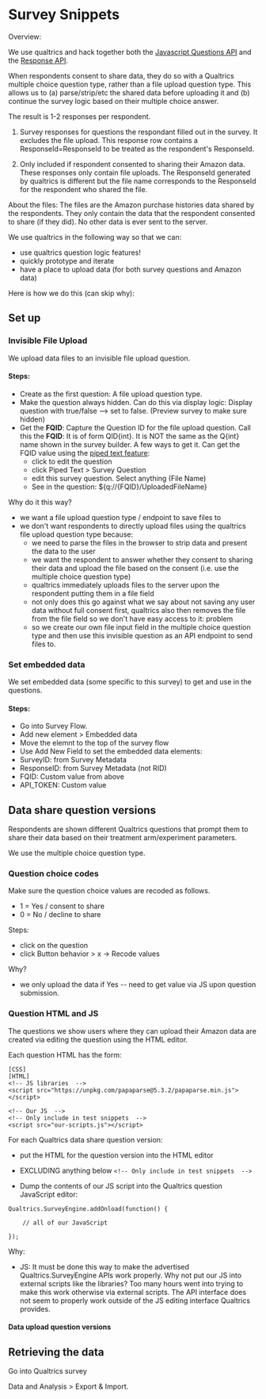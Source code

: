 # Survey Snippets

Overview:

We use qualtrics and hack together both the [Javascript Questions API](https://api.qualtrics.com/82bd4d5c331f1-qualtrics-java-script-question-api-class) and the [Response API](https://api.qualtrics.com/354c312da7cc7-survey-responses).

When respondents consent to share data, they do so with a Qualtrics multiple choice question type, rather than a file upload question type. This allows us to (a) parse/strip/etc the shared data before uploading it and (b) continue the survey logic based on their multiple choice answer. 

The result is 1-2 responses per respondent.

1. Survey responses for questions the respondant filled out in the survey. It excludes the file upload. This response row contains a ResponseId=ResponseId to be treated as the respondent's ResponseId.

2. Only included if respondent consented to sharing their Amazon data. These responses only contain file uploads. The ResponseId generated by qualtrics is different but the file name corresponds to the ResponseId for the respondent who shared the file.

About the files:
The files are the Amazon purchase histories data shared by the respondents. 
They only contain the data that the respondent consented to share (if they did). No other data is ever sent to the server.

We use qualtrics in the following way so that we can:

- use qualtrics question logic features!
- quickly prototype and iterate
- have a place to upload data (for both survey questions and Amazon data)

Here is how we do this (can skip why):

## Set up 

### Invisible File Upload

We upload data files to an invisible file upload question.

#### Steps:
- Create as the first question: A file upload question type.
- Make the question always hidden. Can do this via display logic: Display question with true/false --> set to false. (Preview survey to make sure hidden)
- Get the __FQID__: Capture the Question ID for the file upload question. Call this the __FQID__: It is of form QID{int}. It is NOT the same as the Q{int} name shown in the survey builder. A few ways to get it. Can get the FQID value using the [piped text feature](https://www.qualtrics.com/support/survey-platform/survey-module/editing-questions/piped-text/piped-text-overview/#PipingFromAPreviousQuestion):
    - click to edit the question
    - click Piped Text > Survey Question
    - edit this survey question. Select anything (File Name)
    - See in the question: ${q://{FQID}/UploadedFileName}



Why do it this way?
- we want a file upload question type / endpoint to save files to
- we don't want respondents to directly upload files using the qualtrics file upload question type because:
    - we need to parse the files in the browser to strip data and present the data to the user
    - we want the respondent to answer whether they consent to sharing their data and upload the file based on the consent (i.e. use the multiple choice question type)
    - qualtrics immediately uploads files to the server upon the respondent putting them in a file field
    - not only does this go against what we say about not saving any user data without full consent first, qualtrics also then removes the file from the file field so we don't have easy access to it: problem
    - so we create our own file input field in the multiple choice question type and then use this invisible question as an API endpoint to send files to.

### Set embedded data

We set embedded data (some specific to this survey) to get and use in the questions.

#### Steps:
- Go into Survey Flow.
- Add new element > Embedded data
- Move the elemnt to the top of the survey flow
- Use Add New Field to set the embedded data elements:
- SurveyID: from Survey Metadata
- ResponseID: from Survey Metadata (not RID)
- FQID: Custom value from above
- API_TOKEN: Custom value



## Data share question versions

Respondents are shown different Qualtrics questions that prompt them to share their data based on their treatment arm/experiment parameters.

We use the multiple choice question type.

### Question choice codes

Make sure the question choice values are recoded as follows.

- 1 = Yes / consent to share
- 0 = No / decline to share

Steps:
- click on the question
- click Button behavior > x -> Recode values

Why?
- we only upload the data if Yes -- need to get value via JS upon question submission.

### Question HTML and JS

The questions we show users where they can upload their Amazon data are created via editing the question using the HTML editor. 

Each question HTML has the form:

```
[CSS]
[HTML]
<!-- JS libraries  -->
<script src="https://unpkg.com/papaparse@5.3.2/papaparse.min.js"></script>

<!-- Our JS  -->
<!-- Only include in test snippets  -->
<script src="our-scripts.js"></script>
```

For each Qualtrics data share question version:
- put the HTML for the question version into the HTML editor
- EXCLUDING anything below `<!-- Only include in test snippets  -->`

- Dump the contents of our JS script into the Qualtrics question JavaScript editor:

```
Qualtrics.SurveyEngine.addOnload(function() {

    // all of our JavaScript

});
```

Why:
- JS: It must be done this way to make the advertised Qualtrics.SurveyEngine APIs work properly. Why not put our JS into external scripts like the libraries? Too many hours went into trying to make this work otherwise via external scripts. The API interface does not seem to properly work outside of the JS editing interface Qualtrics provides.


#### Data upload question versions





## Retrieving the data

Go into Qualtrics survey

Data and Analysis > Export & Import.

